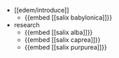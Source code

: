 - [[edem/introduce]]
	- {{embed [[salix babylonica]]}}
- research
	- {{embed [[salix alba]]}}
	- {{embed [[salix caprea]]}}
	- {{embed [[salix purpurea]]}}
